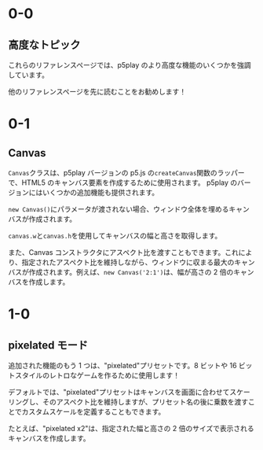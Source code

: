 # 0-0

## 高度なトピック

これらのリファレンスページでは、p5play のより高度な機能のいくつかを強調しています。

他のリファレンスページを先に読むことをお勧めします！

# 0-1

## Canvas

`Canvas`クラスは、p5play バージョンの p5.js の`createCanvas`関数のラッパーで、HTML5 のキャンバス要素を作成するために使用されます。 p5play のバージョンにはいくつかの追加機能も提供されます。

`new Canvas()`にパラメータが渡されない場合、ウィンドウ全体を埋めるキャンバスが作成されます。

`canvas.w`と`canvas.h`を使用してキャンバスの幅と高さを取得します。

また、Canvas コンストラクタにアスペクト比を渡すこともできます。これにより、指定されたアスペクト比を維持しながら、ウィンドウに収まる最大のキャンバスが作成されます。例えば、`new Canvas('2:1')`は、幅が高さの 2 倍のキャンバスを作成します。

# 1-0

## pixelated モード

追加された機能のもう 1 つは、"pixelated"プリセットです。8 ビットや 16 ビットスタイルのレトロなゲームを作るために使用します！

デフォルトでは、"pixelated"プリセットはキャンバスを画面に合わせてスケーリングし、そのアスペクト比を維持しますが、プリセット名の後に乗数を渡すことでカスタムスケールを定義することもできます。

たとえば、"pixelated x2"は、指定された幅と高さの 2 倍のサイズで表示されるキャンバスを作成します。
